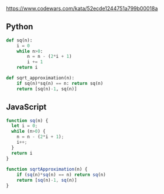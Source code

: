https://www.codewars.com/kata/52ecde1244751a799b00018a

## Python
```python
def sq(n):
    i = 0
    while n>0:
        n = n - (2*i + 1)
        i += 1
    return i

def sqrt_approximation(n):
    if sq(n)*sq(n) == n: return sq(n)
    return [sq(n)-1, sq(n)]
```

## JavaScript
```js
function sq(n) {
  let i = 0;
  while (n>0) {
    n = n - (2*i + 1);
    i++;
  }
  return i
}
    
function sqrtApproximation(n) {
    if (sq(n)*sq(n) == n) return sq(n)
    return [sq(n)-1, sq(n)]
}
```